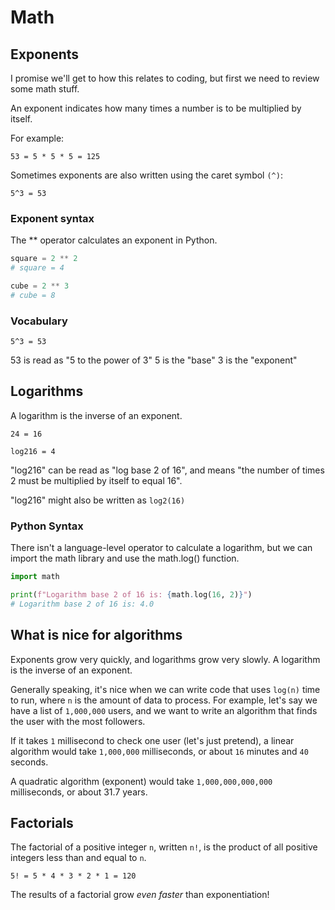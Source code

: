 # Math

## Exponents

I promise we'll get to how this relates to coding, but first we need to review some math stuff.

An exponent indicates how many times a number is to be multiplied by itself.

For example:

`53 = 5 * 5 * 5 = 125`

Sometimes exponents are also written using the caret symbol `(^)`:

`5^3 = 53`

### Exponent syntax

The ** operator calculates an exponent in Python.

```py
square = 2 ** 2
# square = 4

cube = 2 ** 3
# cube = 8
```

### Vocabulary

`5^3 = 53`

53 is read as "5 to the power of 3"
5 is the "base"
3 is the "exponent"

## Logarithms

A logarithm is the inverse of an exponent.

`24 = 16`

`log216 = 4`

"log216" can be read as "log base 2 of 16", and means "the number of times 2 must be multiplied by itself to equal 16".

"log216" might also be written as `log2(16)`

### Python Syntax

There isn't a language-level operator to calculate a logarithm, but we can import the math library and use the math.log() function.

```py
import math

print(f"Logarithm base 2 of 16 is: {math.log(16, 2)}")
# Logarithm base 2 of 16 is: 4.0
```

## What is nice for algorithms

Exponents grow very quickly, and logarithms grow very slowly. A logarithm is the inverse of an exponent.

Generally speaking, it's nice when we can write code that uses `log(n)` time to run, where `n` is the amount of data to process. For example, let's say we have a list of `1,000,000` users, and we want to write an algorithm that finds the user with the most followers.

If it takes `1` millisecond to check one user (let's just pretend), a linear algorithm would take `1,000,000` milliseconds, or about `16` minutes and `40` seconds.

A quadratic algorithm (exponent) would take `1,000,000,000,000` milliseconds, or about 31.7 years.

## Factorials

The factorial of a positive integer `n`, written `n!`, is the product of all positive integers less than and equal to `n`.

`5! = 5 * 4 * 3 * 2 * 1 = 120`

The results of a factorial grow *even faster* than exponentiation!
